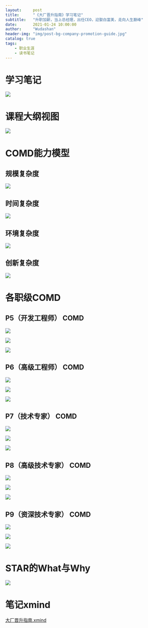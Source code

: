 ```yaml
---
layout:     post
title:      "《大厂晋升指南》学习笔记"
subtitle:   "升职加薪，当上总经理，出任CEO，迎娶白富美，走向人生巅峰"
date:       2021-01-24 10:00:00
author:     "Wudashan"
header-img: "img/post-bg-company-promotion-guide.jpg"
catalog: true
tags:
    - 职业生涯
    - 读书笔记
---
```


# 学习笔记

![](https://raw.githubusercontent.com/wudashan/blog-picture/master/company-promotion-guide/%E5%A4%A7%E5%8E%82%E6%99%8B%E5%8D%87%E6%8C%87%E5%8D%97.png)

# 课程大纲视图

![](https://raw.githubusercontent.com/wudashan/blog-picture/master/company-promotion-guide/%E8%AF%BE%E7%A8%8B%E5%A4%A7%E7%BA%B2%E8%A7%86%E5%9B%BE.jpg)

# COMD能力模型

## 规模复杂度

![](https://raw.githubusercontent.com/wudashan/blog-picture/master/company-promotion-guide/%E8%A7%84%E6%A8%A1%E5%A4%8D%E6%9D%82%E5%BA%A6.jpg)

## 时间复杂度

![](https://raw.githubusercontent.com/wudashan/blog-picture/master/company-promotion-guide/%E6%97%B6%E9%97%B4%E5%A4%8D%E6%9D%82%E5%BA%A6.jpg)

## 环境复杂度

![](https://raw.githubusercontent.com/wudashan/blog-picture/master/company-promotion-guide/%E7%8E%AF%E5%A2%83%E5%A4%8D%E6%9D%82%E5%BA%A6.jpg)

## 创新复杂度

![](https://raw.githubusercontent.com/wudashan/blog-picture/master/company-promotion-guide/%E5%88%9B%E6%96%B0%E5%A4%8D%E6%9D%82%E5%BA%A6.jpg)

# 各职级COMD

## P5（开发工程师） COMD

![](https://raw.githubusercontent.com/wudashan/blog-picture/master/company-promotion-guide/P5-%E6%8A%80%E6%9C%AF.jpg)

![](https://raw.githubusercontent.com/wudashan/blog-picture/master/company-promotion-guide/P5-%E4%B8%9A%E5%8A%A1.jpg)

![](https://raw.githubusercontent.com/wudashan/blog-picture/master/company-promotion-guide/P5-%E7%AE%A1%E7%90%86.jpg)

## P6（高级工程师） COMD

![](https://raw.githubusercontent.com/wudashan/blog-picture/master/company-promotion-guide/P6-%E6%8A%80%E6%9C%AF.jpg)

![](https://raw.githubusercontent.com/wudashan/blog-picture/master/company-promotion-guide/P6-%E4%B8%9A%E5%8A%A1.jpg)

![](https://raw.githubusercontent.com/wudashan/blog-picture/master/company-promotion-guide/P6-%E7%AE%A1%E7%90%86.jpg)

## P7（技术专家） COMD

![](https://raw.githubusercontent.com/wudashan/blog-picture/master/company-promotion-guide/P7-%E6%8A%80%E6%9C%AF.jpg)

![](https://raw.githubusercontent.com/wudashan/blog-picture/master/company-promotion-guide/P7-%E4%B8%9A%E5%8A%A1.jpg)

![](https://raw.githubusercontent.com/wudashan/blog-picture/master/company-promotion-guide/P7-%E7%AE%A1%E7%90%86.jpg)

## P8（高级技术专家） COMD

![](https://raw.githubusercontent.com/wudashan/blog-picture/master/company-promotion-guide/P8-%E6%8A%80%E6%9C%AF.jpg)

![](https://raw.githubusercontent.com/wudashan/blog-picture/master/company-promotion-guide/P8-%E4%B8%9A%E5%8A%A1.jpg)

![](https://raw.githubusercontent.com/wudashan/blog-picture/master/company-promotion-guide/P8-%E7%AE%A1%E7%90%86.jpg)

## P9（资深技术专家） COMD

![](https://raw.githubusercontent.com/wudashan/blog-picture/master/company-promotion-guide/P9-%E6%8A%80%E6%9C%AF.jpg)

![](https://raw.githubusercontent.com/wudashan/blog-picture/master/company-promotion-guide/P9-%E4%B8%9A%E5%8A%A1.jpg)

![](https://raw.githubusercontent.com/wudashan/blog-picture/master/company-promotion-guide/P9-%E7%AE%A1%E7%90%86.jpg)

# STAR的What与Why

![](https://raw.githubusercontent.com/wudashan/blog-picture/master/company-promotion-guide/STAR%E7%9A%84What%E4%B8%8EWhy.jpg)


# 笔记xmind

[大厂晋升指南.xmind](https://github.com/wudashan/blog-picture/blob/master/company-promotion-guide/%E5%A4%A7%E5%8E%82%E6%99%8B%E5%8D%87%E6%8C%87%E5%8D%97.xmind?raw=true)
